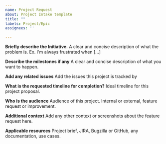 ```yaml
---
name: Project Request
about: Project Intake template
title: ""
labels: Project/Epic
assignees: ''

---
```


**Briefly describe the Initiative.**
A clear and concise description of what the problem is. Ex. I'm always frustrated when [...]

**Describe the milestones if any**
A clear and concise description of what you want to happen.

**Add any related issues**
Add the issues this project is tracked by

**What is the requested timeline for completion?**
Ideal timeline for this project proposal.

**Who is the audience**
Audience of this project. Internal or external, feature request or improvement.

**Additional context**
Add any other context or screenshots about the feature request here.

**Applicable resources**
Project brief, JIRA, Bugzilla or GitHub, any documentation, use cases.
